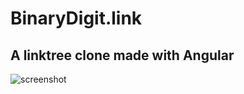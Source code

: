 # BinaryDigit.link
## A linktree clone made with Angular

![screenshot](https://raw.githubusercontent.com/lizrodriguez/binarylink/main/screenshot.png "screenshot")
